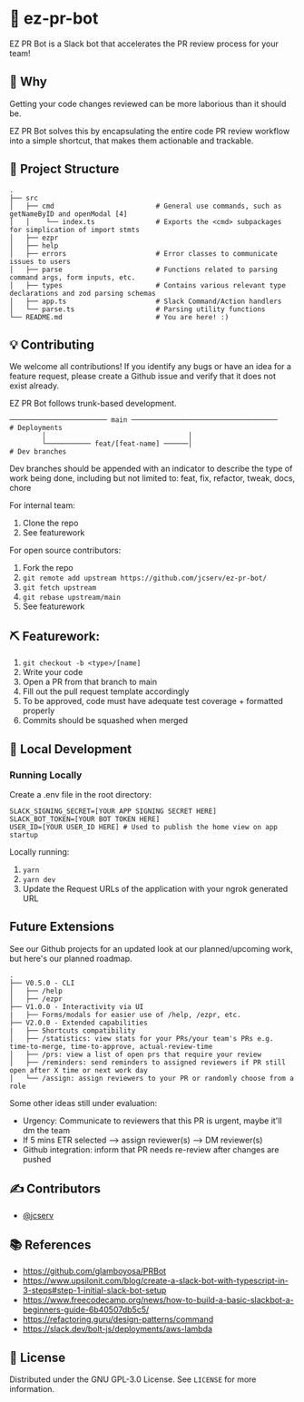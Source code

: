 # 🤖 ez-pr-bot

EZ PR Bot is a Slack bot that accelerates the PR review process for your team!

## 🤔 Why

Getting your code changes reviewed can be more laborious than it should be.

EZ PR Bot solves this by encapsulating the entire code PR review workflow into a simple shortcut, that makes them actionable and trackable.

## 📁 Project Structure

```text
.
├── src
│   ├── cmd                         # General use commands, such as getNameByID and openModal [4]
│   │    └── index.ts               # Exports the <cmd> subpackages for simplication of import stmts
│   ├── ezpr
│   ├── help
│   ├── errors                      # Error classes to communicate issues to users
│   ├── parse                       # Functions related to parsing command args, form inputs, etc.
│   ├── types                       # Contains various relevant type declarations and zod parsing schemas
│   ├── app.ts                      # Slack Command/Action handlers
│   └── parse.ts                    # Parsing utility functions
└── README.md                       # You are here! :)
```

## 💡 Contributing

We welcome all contributions! If you identify any bugs or have an idea for a feature request, please create a Github issue and verify that it does not exist already.

EZ PR Bot follows trunk-based development.

```
──────────────────────── main ────────────────────────────────────    # Deployments
        │                                   │
        └─────────── feat/[feat-name] ──────│                         # Dev branches
```

Dev branches should be appended with an indicator to describe the type of work being done,
including but not limited to: feat, fix, refactor, tweak, docs, chore

For internal team:

1. Clone the repo
2. See featurework

For open source contributors:

1. Fork the repo
2. `git remote add upstream https://github.com/jcserv/ez-pr-bot/`
3. `git fetch upstream`
4. `git rebase upstream/main`
5. See featurework

## ⛏️ Featurework:

1. `git checkout -b <type>/[name]`
2. Write your code
3. Open a PR from that branch to main
4. Fill out the pull request template accordingly
5. To be approved, code must have adequate test coverage + formatted properly
6. Commits should be squashed when merged

## 💼 Local Development

### Running Locally

Create a .env file in the root directory:

```
SLACK_SIGNING_SECRET=[YOUR APP SIGNING SECRET HERE]
SLACK_BOT_TOKEN=[YOUR BOT TOKEN HERE]
USER_ID=[YOUR USER_ID HERE] # Used to publish the home view on app startup
```

Locally running:

1. `yarn`
2. `yarn dev`
3. Update the Request URLs of the application with your ngrok generated URL

## Future Extensions

See our Github projects for an updated look at our planned/upcoming work, but here's our planned roadmap.

```text
.
├── V0.5.0 - CLI
│   ├── /help
│   ├── /ezpr
├── V1.0.0 - Interactivity via UI
|   ├── Forms/modals for easier use of /help, /ezpr, etc.
├── V2.0.0 - Extended capabilities
|   ├── Shortcuts compatibility
│   ├── /statistics: view stats for your PRs/your team's PRs e.g. time-to-merge, time-to-approve, actual-review-time
│   ├── /prs: view a list of open prs that require your review
│   ├── /reminders: send reminders to assigned reviewers if PR still open after X time or next work day
│   └── /assign: assign reviewers to your PR or randomly choose from a role

```

Some other ideas still under evaluation:

- Urgency: Communicate to reviewers that this PR is urgent, maybe it'll dm the team
- If 5 mins ETR selected —> assign reviewer(s) —> DM reviewer(s)
- Github integration: inform that PR needs re-review after changes are pushed

## ✍️ Contributors <a name = "authors"></a>

- [@jcserv](https://jarrodservilla.com)

## 📚 References

- https://github.com/glamboyosa/PRBot
- https://www.upsilonit.com/blog/create-a-slack-bot-with-typescript-in-3-steps#step-1-initial-slack-bot-setup
- https://www.freecodecamp.org/news/how-to-build-a-basic-slackbot-a-beginners-guide-6b40507db5c5/
- https://refactoring.guru/design-patterns/command
- https://slack.dev/bolt-js/deployments/aws-lambda

## 🏁 License

Distributed under the GNU GPL-3.0 License. See `LICENSE` for more information.
